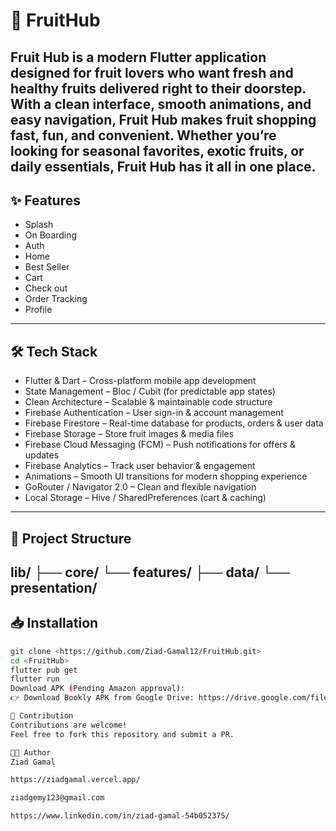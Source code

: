 # 🚀 FruitHub

Fruit Hub is a modern Flutter application designed for fruit lovers who want fresh and healthy fruits delivered right to their doorstep. With a clean interface, smooth animations, and easy navigation, Fruit Hub makes fruit shopping fast, fun, and convenient.
Whether you’re looking for seasonal favorites, exotic fruits, or daily essentials, Fruit Hub has it all in one place.
---

## ✨ Features
- Splash
- On Boarding
- Auth
- Home
- Best Seller
- Cart
- Check out
- Order Tracking
- Profile
---

## 🛠️ Tech Stack
- Flutter & Dart – Cross-platform mobile app development
- State Management – Bloc / Cubit (for predictable app states)
- Clean Architecture – Scalable & maintainable code structure
- Firebase Authentication – User sign-in & account management
- Firebase Firestore – Real-time database for products, orders & user data
- Firebase Storage – Store fruit images & media files
- Firebase Cloud Messaging (FCM) – Push notifications for offers & updates
- Firebase Analytics – Track user behavior & engagement
- Animations – Smooth UI transitions for modern shopping experience
- GoRouter / Navigator 2.0 – Clean and flexible navigation
- Local Storage – Hive / SharedPreferences (cart & caching)
---

## 📂 Project Structure
lib/
├── core/
└── features/
├── data/
└── presentation/
---

## 📥 Installation
```bash
git clone <https://github.com/Ziad-Gamal12/FruitHub.git>
cd <FruitHub>
flutter pub get
flutter run
Download APK (Pending Amazon approval):
👉 Download Bookly APK from Google Drive: https://drive.google.com/file/d/1g2RoKS8_Rqdp2r777kLDz25yieSiUb6w/view?usp=sharing

🤝 Contribution
Contributions are welcome!
Feel free to fork this repository and submit a PR.

👨‍💻 Author
Ziad Gamal

https://ziadgamal.vercel.app/

ziadgemy123@gmail.com

https://www.linkedin.com/in/ziad-gamal-54b052375/
